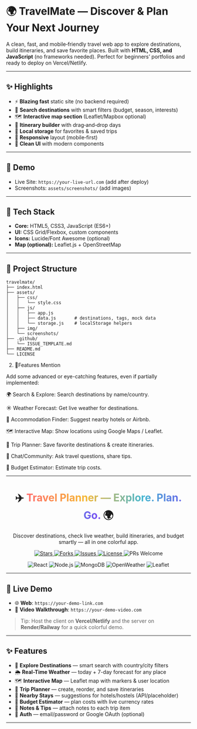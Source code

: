 # 🌍 TravelMate — Discover & Plan Your Next Journey

A clean, fast, and mobile‑friendly travel web app to explore destinations, build itineraries, and save favorite places. Built with **HTML, CSS, and JavaScript** (no frameworks needed). Perfect for beginners’ portfolios and ready to deploy on Vercel/Netlify.

---

## ✨ Highlights

* ⚡ **Blazing fast** static site (no backend required)
* 📍 **Search destinations** with smart filters (budget, season, interests)
* 🗺️ **Interactive map section** (Leaflet/Mapbox optional)
* 🧭 **Itinerary builder** with drag‑and‑drop days
* 💾 **Local storage** for favorites & saved trips
* 📱 **Responsive** layout (mobile‑first)
* 🎨 **Clean UI** with modern components

---

## 🔗 Demo

* Live Site: `https://your-live-url.com` (add after deploy)
* Screenshots: `assets/screenshots/` (add images)

---

## 🧰 Tech Stack

* **Core:** HTML5, CSS3, JavaScript (ES6+)
* **UI:** CSS Grid/Flexbox, custom components
* **Icons:** Lucide/Font Awesome (optional)
* **Map (optional):** Leaflet.js + OpenStreetMap

---

## 📂 Project Structure

```
travelmate/
├── index.html
├── assets/
│   ├── css/
│   │   └── style.css
│   ├── js/
│   │   ├── app.js
│   │   ├── data.js       # destinations, tags, mock data
│   │   └── storage.js    # localStorage helpers
│   ├── img/
│   └── screenshots/
├── .github/
│   └── ISSUE_TEMPLATE.md
├── README.md
└── LICENSE
```

2. 💁Features Mention

Add some advanced or eye-catching features, even if partially implemented:

🌍 Search & Explore: Search destinations by name/country.

☀️ Weather Forecast: Get live weather for destinations.

🏨 Accommodation Finder: Suggest nearby hotels or Airbnb.

🗺️ Interactive Map: Show locations using Google Maps / Leaflet.

🎒 Trip Planner: Save favorite destinations & create itineraries.

💬 Chat/Community: Ask travel questions, share tips.

💸 Budget Estimator: Estimate trip costs.

---

<!-- Hero / Gradient Title -->
<h1 align="center">
  ✈️ <span style="background: linear-gradient(90deg,#ff6b6b,#f7b733,#45b7d1,#7b42f6); -webkit-background-clip: text; color: transparent;">
    Travel Planner — Explore. Plan. Go.
  </span> 🌍
</h1>

<p align="center">
  Discover destinations, check live weather, build itineraries, and budget smartly — all in one colorful app.
</p>

<!-- Badges Row -->
<p align="center">
  <a href="https://github.com/mahato-ROHIT/your-repo/stargazers">
    <img alt="Stars" src="https://img.shields.io/github/stars/mahato-ROHIT/your-repo?style=for-the-badge&logo=github&color=ff6b6b">
  </a>
  <a href="https://github.com/mahato-ROHIT/your-repo/forks">
    <img alt="Forks" src="https://img.shields.io/github/forks/mahato-ROHIT/your-repo?style=for-the-badge&logo=github&color=f7b733">
  </a>
  <a href="https://github.com/mahato-ROHIT/your-repo/issues">
    <img alt="Issues" src="https://img.shields.io/github/issues/mahato-ROHIT/your-repo?style=for-the-badge&logo=github&color=45b7d1">
  </a>
  <a href="https://github.com/mahato-ROHIT/your-repo/blob/main/LICENSE">
    <img alt="License" src="https://img.shields.io/github/license/mahato-ROHIT/your-repo?style=for-the-badge&color=7b42f6">
  </a>
  <img alt="PRs Welcome" src="https://img.shields.io/badge/PRs-welcome-brightgreen?style=for-the-badge&color=22c55e">
</p>

<!-- Tech Stack Badges -->
<p align="center">
  <img alt="React" src="https://img.shields.io/badge/React-18-61DAFB?style=for-the-badge&logo=react&logoColor=white&labelColor=0B0F19">
  <img alt="Node.js" src="https://img.shields.io/badge/Node.js-Express-339933?style=for-the-badge&logo=node.js&logoColor=white&labelColor=0B0F19">
  <img alt="MongoDB" src="https://img.shields.io/badge/MongoDB-Atlas-47A248?style=for-the-badge&logo=mongodb&logoColor=white&labelColor=0B0F19">
  <img alt="OpenWeather" src="https://img.shields.io/badge/OpenWeather-API-F77F00?style=for-the-badge&logo=OpenWeather&logoColor=white&labelColor=0B0F19">
  <img alt="Leaflet" src="https://img.shields.io/badge/Leaflet-Maps-199900?style=for-the-badge&logo=leaflet&logoColor=white&labelColor=0B0F19">
</p>

---

## 🚀 Live Demo
- 🌐 **Web**: `https://your-demo-link.com`
- 🎥 **Video Walkthrough**: `https://your-demo-video.com`

> Tip: Host the client on **Vercel/Netlify** and the server on **Render/Railway** for a quick colorful demo.

---

## ✨ Features
- 🔎 **Explore Destinations** — smart search with country/city filters  
- 🌦️ **Real-Time Weather** — today + 7-day forecast for any place  
- 🗺️ **Interactive Map** — Leaflet map with markers & user location  
- 🧳 **Trip Planner** — create, reorder, and save itineraries  
- 🏨 **Nearby Stays** — suggestions for hotels/hostels (API/placeholder)  
- 💸 **Budget Estimator** — plan costs with live currency rates  
- 💬 **Notes & Tips** — attach notes to each trip item  
- 🔐 **Auth** — email/password or Google OAuth (optional)

---
